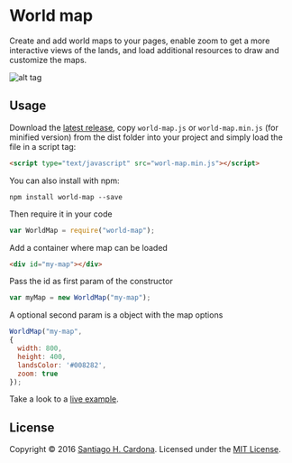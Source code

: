 # World map

Create and add world maps to your pages, enable zoom to get a more interactive views of the lands, and load additional resources to draw and customize the maps.

![alt tag](https://raw.githubusercontent.com/santiagohecar/world-map/master/example/world-map.png)

## Usage

Download the [latest release](https://github.com/santiagohecar/world-map/releases/latest), copy `world-map.js` or `world-map.min.js` (for minified version) from the dist folder into your project and simply load the file in a script tag:

```html
<script type="text/javascript" src="worl-map.min.js"></script>
```

You can also install with npm: 
    
    npm install world-map --save

Then require it in your code 

```javascript
var WorldMap = require("world-map");
```    
Add a container where map can be loaded

```html
<div id="my-map"></div>
```
Pass the id as first param of the constructor   

```javascript
var myMap = new WorldMap("my-map");
```

A optional second param is a object with the map options 

```javascript
WorldMap("my-map", 
{
  width: 800,
  height: 400,
  landsColor: '#008282',
  zoom: true
});
```

Take a look to a [live example](http://plnkr.co/edit/sOvkiTxQMgwtRFERq4qr?p=preview).

## License
Copyright &copy; 2016 [Santiago H. Cardona](https://github.com/santiagohecar).
Licensed under the [MIT License](LICENSE).

